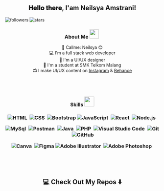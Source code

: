 <div align="center">

  
<h2> 𝐇𝐞𝐥𝐥𝐨 𝐭𝐡𝐞𝐫𝐞, I'am Neilsya Amstrani!</h2>
</div>

![followers](https://img.shields.io/github/followers/Neilsya29RPL?style=social)
![stars](https://img.shields.io/github/stars/Neilsya29RPL?style=social)

<!--
**Neilsya29RPL/Neilsya29RPL** is a ✨ _special_ ✨ repository because its `README.md` (this file) appears on your GitHub profile.

Here are some ideas to get you started:

- 🔭 I’m currently working on ...
- 🌱 I’m currently learning ...
- 👯 I’m looking to collaborate on ...
- 🤔 I’m looking for help with ...
- 💬 Ask me about ...
- 📫 How to reach me: ...
- 😄 Pronouns: ...
- ⚡ Fun fact: ...
-->

<div align="center">

<h3>About Me <img src="https://media.giphy.com/media/iY8CRBdQXODJSCERIr/giphy.gif" width="30px">&nbsp;</h3>

🧕 Callme: Neilsya 😊 <br>
💻 I'm a full stack web developer <br>
🎨 I'm a UI/UX designer <br>
🏫 I'm a student at SMK Telkom Malang <br>
📺 I make UI/UX content on [Instagram](https://www.instagram.com/desainuiux_/) & [Behance](https://www.behance.net/neilsyaamstrani/projects) <br>
 </div>
 
 <br><br>
 
 <div align="center">
  <h3>Skills <img src = "https://media2.giphy.com/media/QssGEmpkyEOhBCb7e1/giphy.gif?cid=ecf05e47a0n3gi1bfqntqmob8g9aid1oyj2wr3ds3mg700bl&rid=giphy.gif" width = 32px><h3>
  
![HTML](https://img.shields.io/badge/-HTML-05122A?style=flat&logo=HTML5)&nbsp;
![CSS](https://img.shields.io/badge/-CSS-05122A?style=flat&logo=CSS3&logoColor=1572B6)&nbsp;
![Bootstrap](https://img.shields.io/badge/-Bootstrap-05122A?style=flat&logo=bootstrap&logoColor=563D7C)
![JavaScript](https://img.shields.io/badge/-JavaScript-05122A?style=flat&logo=javascript)&nbsp;
![React](https://img.shields.io/badge/-React-05122A?style=flat&logo=react)&nbsp;
![Node.js](https://img.shields.io/badge/-Node.js-05122A?style=flat&logo=node.js)&nbsp;

![MySql](https://img.shields.io/badge/-MySql-05122A?style=flat&logo=MySql)&nbsp;
![Postman](https://img.shields.io/badge/-Postman-05122A?style=flat&logo=Postman)&nbsp;
![Java](https://img.shields.io/badge/-Java-05122A?style=flat&logo=Java&logoColor=FFA518)&nbsp;
![PHP](https://img.shields.io/badge/-PHP-05122A?style=flat&logo=PHP)&nbsp;
![Visual Studio Code](https://img.shields.io/badge/-Visual%20Studio%20Code-05122A?style=flat&logo=visual-studio-code&logoColor=007ACC)&nbsp;
![Git](https://img.shields.io/badge/-Git-05122A?style=flat&logo=git)&nbsp;
![GitHub](https://img.shields.io/badge/-GitHub-05122A?style=flat&logo=github)&nbsp;

![Canva](https://img.shields.io/badge/-Canva-05122A?style=flat&logo=canva)&nbsp;
![Figma](https://img.shields.io/badge/-Figma-05122A?style=flat&logo=figma-ide&logoColor=2C2255)
![Adobe Illustrator](https://img.shields.io/badge/-Illustrator-05122A?style=flat&logo=adobe-illustrator)&nbsp;
![Adobe Photoshop](https://img.shields.io/badge/-Photoshop-05122A?style=flat&logo=adobe-Photoshop)&nbsp;
    </div>
    <br>
    <div align="center">
    

<br>
      
<h2  align="center">💻 Check Out My Repos ⬇️ </h2>
